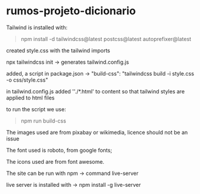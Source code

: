 # rumos-projeto-dicionario

Tailwind is installed with:

>npm install -d tailwindcss@latest postcss@latest autoprefixer@latest

created style.css with the tailwind imports

npx tailwindcss init -> generates tailwind.config.js

added, a script in package.json -> "build-css": "tailwindcss build -i style.css -o css/style.css"

in tailwind.config.js added ''./*.html' to content so that tailwind styles are applied to html files

to run the script we use: 

>npm run build-css

The images used are from pixabay or wikimedia, licence should not be an issue

The font used is roboto, from google fonts;

The icons used are from font awesome.

The site can be run with npm -> command live-server

live server is installed with -> npm install -g live-server